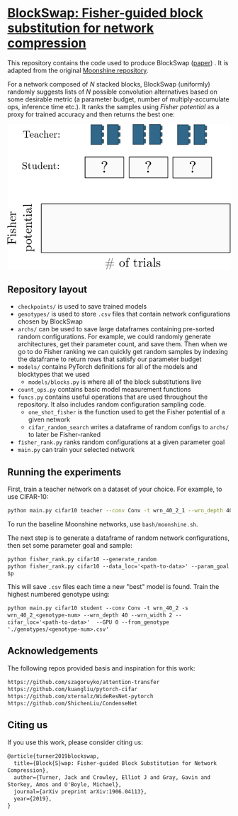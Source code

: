 # [BlockSwap: Fisher-guided block substitution for network compression](https://arxiv.org/abs/1906.04113)

This repository contains the code used to produce BlockSwap ([paper](https://arxiv.org/abs/1906.04113)) .
It is adapted from the original [Moonshine repository](https://github.com/BayesWatch/pytorch-moonshine).

For a network composed of *N* stacked blocks, BlockSwap (uniformly) randomly suggests lists of *N* possible convolution alternatives based on some desirable metric (a parameter budget, number of multiply-accumulate ops, inference time etc.). It ranks the samples using *Fisher potential* as a proxy for trained accuracy and then returns the best one:

![alt text](search.gif)

## Repository layout
- `checkpoints/` is used to save trained models
- `genotypes/` is used to store `.csv` files that contain network configurations chosen by BlockSwap
- `archs/` can be used to save large dataframes containing pre-sorted random configurations. For example, we could randomly generate architectures, get their parameter count, and save them. Then when we go to do Fisher ranking we can quickly get random samples by indexing the dataframe to return rows that satisfy our parameter budget
- `models/` contains PyTorch definitions for all of the models and blocktypes that we used
    - `models/blocks.py` is where all of the block substitutions live
- `count_ops.py` contains basic model measurement functions
- `funcs.py` contains useful operations that are used throughout the repository. It also includes random configuration sampling code.
    - `one_shot_fisher` is the function used to get the Fisher potential of a given network
    - `cifar_random_search` writes a dataframe of random configs to `archs/` to later be Fisher-ranked
- `fisher_rank.py` ranks random configurations at a given parameter goal
- `main.py` can train your selected network

## Running the experiments
First, train a teacher network on a dataset of your choice. For example, to use CIFAR-10:
```bash
python main.py cifar10 teacher --conv Conv -t wrn_40_2_1 --wrn_depth 40 --wrn_width 2 --cifar_loc='<path-to-data>' --GPU '0,1'
```

To run the baseline Moonshine networks, use `bash/moonshine.sh`.

The next step is to generate a dataframe of random network configurations, then set some parameter goal and sample:
```
python fisher_rank.py cifar10 --generate_random
python fisher_rank.py cifar10 --data_loc='<path-to-data>' --param_goal $p
```
This will save `.csv` files each time a new "best" model is found. Train the highest numbered genotype using:
```
python main.py cifar10 student --conv Conv -t wrn_40_2 -s wrn_40_2_<genotype-num> --wrn_depth 40 --wrn_width 2 --cifar_loc='<path-to-data>'  --GPU 0 --from_genotype './genotypes/<genotype-num>.csv'
```

## Acknowledgements

The following repos provided basis and inspiration for this work:

```
https://github.com/szagoruyko/attention-transfer
https://github.com/kuangliu/pytorch-cifar
https://github.com/xternalz/WideResNet-pytorch
https://github.com/ShichenLiu/CondenseNet
```

## Citing us 
If you use this work, please consider citing us:
```
@article{turner2019blockswap,
  title={Block{S}wap: Fisher-guided Block Substitution for Network Compression},
  author={Turner, Jack and Crowley, Elliot J and Gray, Gavin and Storkey, Amos and O'Boyle, Michael},
  journal={arXiv preprint arXiv:1906.04113},
  year={2019},
}
```
